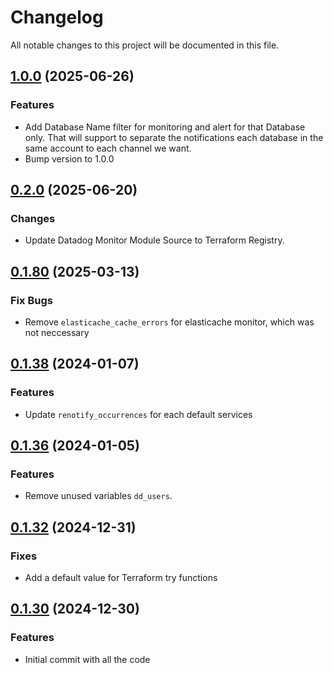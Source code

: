 # Changelog

All notable changes to this project will be documented in this file.
## [1.0.0]() (2025-06-26)

### Features

* Add Database Name filter for monitoring and alert for that Database only. That will support to separate the notifications each database in the same account to each channel we want.
* Bump version to 1.0.0

## [0.2.0]() (2025-06-20)

### Changes

* Update Datadog Monitor Module Source to Terraform Registry.

## [0.1.80]() (2025-03-13)

### Fix Bugs

* Remove `elasticache_cache_errors` for elasticache monitor, which was not neccessary

## [0.1.38]() (2024-01-07)

### Features

* Update `renotify_occurrences` for each default services

## [0.1.36]() (2024-01-05)

### Features

* Remove unused variables `dd_users`.

## [0.1.32]() (2024-12-31)

### Fixes

* Add a default value for Terraform try functions

## [0.1.30]() (2024-12-30)

### Features

* Initial commit with all the code
